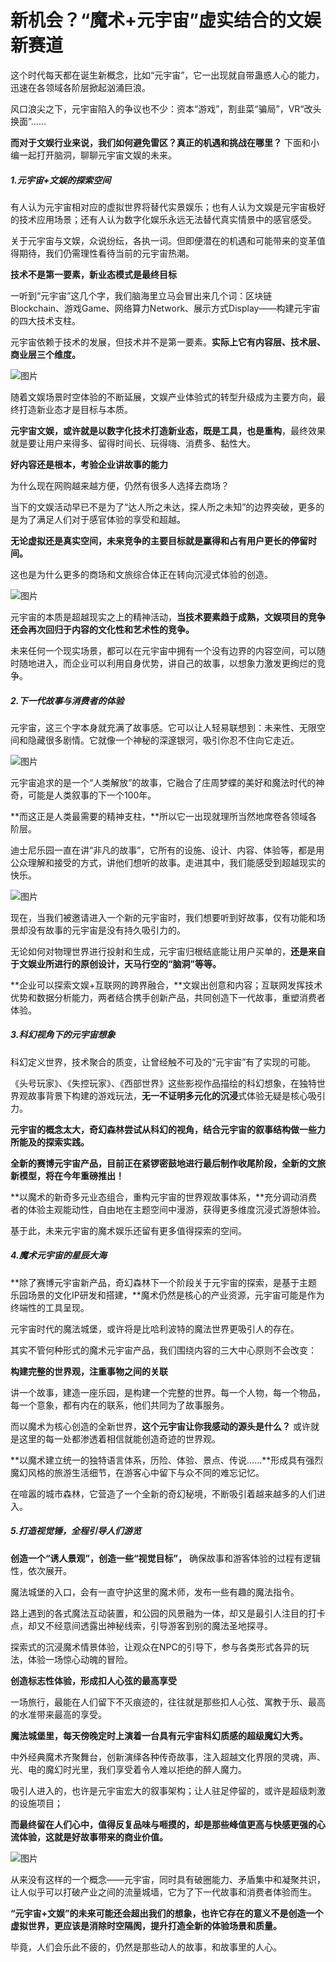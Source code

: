 # 新机会？“魔术+元宇宙”虚实结合的文娱新赛道



这个时代每天都在诞生新概念，比如“元宇宙”，它一出现就自带蛊惑人心的能力，迅速在各领域各阶层掀起汹涌巨浪。

风口浪尖之下，元宇宙陷入的争议也不少：资本“游戏”，割韭菜“骗局”，VR“改头换面”……

**而对于文娱行业来说，我们如何避免雷区？真正的机遇和挑战在哪里？** 下面和小编一起打开脑洞，聊聊元宇宙文娱的未来。



##### 1.元宇宙+文娱的探索空间

有人认为元宇宙相对应的虚拟世界将替代实景娱乐；也有人认为文娱是元宇宙极好的技术应用场景；还有人认为数字化娱乐永远无法替代真实情景中的感官感受。

关于元宇宙与文娱，众说纷纭，各执一词。但即便潜在的机遇和可能带来的变革值得期待，我们仍需理性看待当前的元宇宙热潮。



**技术不是第一要素，新业态模式是最终目标** 

一听到“元宇宙”这几个字，我们脑海里立马会冒出来几个词：区块链Blockchain、游戏Game、网络算力Network、展示方式Display——构建元宇宙的四大技术支柱。

元宇宙依赖于技术的发展，但技术并不是第一要素。**实际上它有内容层、技术层、商业层三个维度。**

![图片](wq.png)



随着文娱场景时空体验的不断延展，文娱产业体验式的转型升级成为主要方向，最终打造新业态才是目标与本质。

**元宇宙文娱，或许就是以数字化技术打造新业态，既是工具，也是重构**，最终效果就是要让用户来得多、留得时间长、玩得嗨、消费多、黏性大。

**好内容还是根本，考验企业讲故事的能力** 

为什么现在网购越来越方便，仍然有很多人选择去商场？

当下的文娱活动早已不是为了“达人所之未达，探人所之未知”的边界突破，更多的是为了满足人们对于感官体验的享受和超越。

**无论虚拟还是真实空间，未来竞争的主要目标就是赢得和占有用户更长的停留时间。** 

这也是为什么更多的商场和文旅综合体正在转向沉浸式体验的创造。



![图片](zww.jpg)



元宇宙的本质是超越现实之上的精神活动，**当技术要素趋于成熟，文娱项目的竞争还会再次回归于内容的文化性和艺术性的竞争。** 

未来任何一个现实场景，都可以在元宇宙中拥有一个没有边界的内容空间，可以随时随地进入，而企业可以利用自身优势，讲自己的故事，以想象力激发更绚烂的竞争。



##### 2.下一代故事与消费者的体验

元宇宙，这三个字本身就充满了故事感。它可以让人轻易联想到：未来性、无限空间和隐藏很多剧情。它就像一个神秘的深邃银河，吸引你忍不住向它走近。



![图片](cz.jpg)



元宇宙追求的是一个“人类解放”的故事，它融合了庄周梦蝶的美好和魔法时代的神奇，可能是人类叙事的下一个100年。

**而这正是人类最需要的精神支柱，**所以它一出现就理所当然地席卷各领域各阶层。

迪士尼乐园一直在讲“非凡的故事”，它所有的设施、设计、内容、体验等，都是用公众理解和接受的方式，讲他们想听的故事。走进其中，我们能感受到超越现实的快乐。



![图片](cv.jpg)



现在，当我们被邀请进入一个新的元宇宙时，我们想要听到好故事，仅有功能和场景却没有故事的元宇宙是没有持久吸引力的。

无论如何对物理世界进行投射和生成，元宇宙归根结底能让用户买单的，**还是来自于文娱业所进行的原创设计，天马行空的“脑洞”等等。** 

**企业可以探索文娱+互联网的跨界融合，**文娱出创意和内容；互联网发挥技术优势和数据分析能力，两者结合携手创新产品，共同创造下一代故事，重塑消费者体验。



##### 3.科幻视角下的元宇宙想象

科幻定义世界，技术聚合的质变，让曾经触不可及的“元宇宙”有了实现的可能。

《头号玩家》、《失控玩家》、《西部世界》这些影视作品描绘的科幻想象，在独特世界观故事背景下构建的游戏玩法，**无一不证明多元化的沉浸**式体验无疑是核心吸引力。

**元宇宙的概念太大，奇幻森林尝试从科幻的视角，结合元宇宙的叙事结构做一些力所能及的探索实践。** 

**全新的赛博元宇宙产品，目前正在紧锣密鼓地进行最后制作收尾阶段，全新的文旅新模型，将在今年重磅推出！** 

**以魔术的新奇多元业态组合，重构元宇宙的世界观故事体系，**充分调动消费者的体验主观能动性，自由地在主题空间中漫游，获得更多维度沉浸式游憩体验。


基于此，未来元宇宙的魔术娱乐还留有更多值得探索的空间。



##### 4.魔术元宇宙的星辰大海

**除了赛博元宇宙新产品，奇幻森林下一个阶段关于元宇宙的探索，是基于主题乐园场景的文化IP研发和搭建，**魔术仍然是核心的产业资源，元宇宙可能是作为终端性的工具呈现。

元宇宙时代的魔法城堡，或许将是比哈利波特的魔法世界更吸引人的存在。

其实不管何种形式的魔术元宇宙产品，我们围绕内容的三大中心原则不会改变：

**构建完整的世界观，注重事物之间的关联** 

讲一个故事，建造一座乐园，是构建一个完整的世界。每一个人物，每一个物品，每一个意象，都有内在的联系，他们共同为了故事服务。

而以魔术为核心创造的全新世界，**这个元宇宙让你我感动的源头是什么？** 或许就是这里的每一处都渗透着相信就能创造奇迹的世界观。

**以魔术建立统一的独特语言体系，历险、体验、景点、传说……**形成具有强烈魔幻风格的旅游生活细节，在游客心中留下与众不同的难忘记忆。 

在喧嚣的城市森林，它营造了一个全新的奇幻秘境，不断吸引着越来越多的人们进入。



##### 5.打造视觉锤，全程引导人们游览

**创造一个“诱人景观”，创造一些“视觉目标”，** 确保故事和游客体验的过程有逻辑性，依次展开。

魔法城堡的入口，会有一直守护这里的魔术师，发布一些有趣的魔法指令。

路上遇到的各式魔法互动装置，和公园的风景融为一体，却又是最引人注目的打卡点，却又不经意间透露出神秘线索，引导游客到别的魔法圣地探寻。

探索式的沉浸魔术情景体验，让观众在NPC的引导下，参与各类形式各异的玩法，体验一场惊心动魄的冒险。



**创造标志性体验，形成扣人心弦的最高享受** 

一场旅行，最能在人们留下不灭痕迹的，往往就是那些扣人心弦、寓教于乐、最高的水准带来最高的享受。

**魔法城堡里，每天傍晚定时上演着一台具有元宇宙科幻质感的超级魔幻大秀。** 

中外经典魔术齐聚舞台，创新演绎各种传奇故事，注入超越文化界限的灵魂，声、光、电的魔幻时光里，我们享受着令人难以拒绝的醉人魔力。

吸引人进入的，也许是元宇宙宏大的叙事架构；让人驻足停留的，或许是超级刺激的设施项目；

**而最终留在人们心中，值得反复品味与咂摸的，却是那些峰值更高与快感更强的心流体验，这就是好故事带来的商业价值。**

![图片](mu.jpg)





从来没有这样的一个概念——元宇宙，同时具有破圈能力、矛盾集中和凝聚共识，让人似乎可以打破产业之间的流量城墙，它为了下一代故事和消费者体验而生。

**“元宇宙+文娱”的未来可能还会超出我们的想象，也许它存在的意义不是创造一个虚拟世界，更应该是消除时空隔阂，提升打造全新的体验场景和质量。** 

毕竟，人们会乐此不疲的，仍然是那些动人的故事，和故事里的人心。
